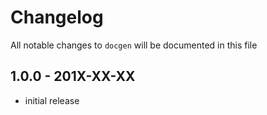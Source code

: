 # Changelog

All notable changes to `docgen` will be documented in this file

## 1.0.0 - 201X-XX-XX

- initial release
